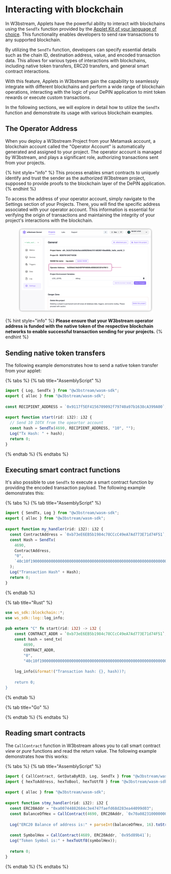 # Interacting with blockchain

In W3bstream, Applets have the powerful ability to interact with blockchains using the `SendTx` function provided by the [Applet Kit of your language of choice](w3bstream-applet-kits/). This functionality enables developers to send raw transactions to any supported blockchain.

By utilizing the `SendTx` function, developers can specify essential details such as the chain ID, destination address, value, and encoded transaction data. This allows for various types of interactions with blockchains, including native token transfers, ERC20 transfers, and general smart contract interactions.

With this feature, Applets in W3bstream gain the capability to seamlessly integrate with different blockchains and perform a wide range of blockchain operations, interacting with the logic of your DePIN application to mint token rewards or execute custom transactions.

In the following sections, we will explore in detail how to utilize the `SendTx` function and demonstrate its usage with various blockchain examples.

## The Operator Address

When you deploy a W3bstream Project from your Metamask account, a blockchain account called the "Operator Account" is automatically generated and assigned to your project. The operator account is managed by W3bstream, and plays a significant role, authorizing transactions sent from your projects.

{% hint style="info" %}
This process enables smart contracts to uniquely identify and trust the sender as the authorized W3bstream project, supposed to provide proofs to the blockchain layer of the DePIN application.
{% endhint %}

To access the address of your operator account, simply navigate to the Settings section of your Projects. There, you will find the specific address associated with your operator account. This information is essential for verifying the origin of transactions and maintaining the integrity of your project's interactions with the blockchain.

<figure><img src="../.gitbook/assets/image (2) (1) (1) (1) (1) (1) (1).png" alt=""><figcaption></figcaption></figure>

{% hint style="info" %}
**Please ensure that your W3bstream operator address is funded with the native token of the respective blockchain networks to enable successful transaction sending for your projects.**
{% endhint %}

## Sending native token transfers

The following example demonstrates how to send a native token transfer from your applet:

{% tabs %}
{% tab title="AssemblyScript" %}
```typescript
import { Log, SendTx } from "@w3bstream/wasm-sdk";
export { alloc } from "@w3bstream/wasm-sdk";

const RECIPIENT_ADDRESS = `0x9117f5EF4156709092f79740a97b1638cA399A00`;
  
export function start(rid: i32): i32 {
  // Send 10 IOTX from the opeartor account
  const hash = SendTx(4690, RECIPIENT_ADDRESS, "10", "");
  Log("Tx Hash: " + hash);
  return 0;
}
```
{% endtab %}
{% endtabs %}

## Executing smart contract functions

It's also possible to use `SendTx` to execute a smart contract function by providing the encoded  transaction payload. The following example demonstrates this:

{% tabs %}
{% tab title="AssemblyScript" %}
```typescript
import { SendTx, Log } from "@w3bstream/wasm-sdk";
export { alloc } from "@w3bstream/wasm-sdk";

export function my_handler(rid: i32): i32 {
  const ContractAddress = `0xb73eE6EB5b1984c78CCcC49eA7Ad773E71d74F51`;
  const Hash = SendTx(
    4690,
    ContractAddress,
    "0",
    `40c10f1900000000000000000000000000000000000000000000000000000000000f4240`
  );
  Log("Transaction Hash" + Hash);
  return 0;
}
```
{% endtab %}

{% tab title="Rust" %}
```rust
use ws_sdk::blockchain::*;
use ws_sdk::log::log_info;

pub extern "C" fn start(rid: i32) -> i32 {
    const CONTRACT_ADDR = `0xb73eE6EB5b1984c78CCcC49eA7Ad773E71d74F51`;
    const hash = send_tx(
        4690, 
        CONTRACT_ADDR, 
        "0",
        "40c10f1900000000000000000000000000000000000000000000000000000000000f4240")?;

    log_info(&format!("Transaction hash: {}, hash))?;

    return 0;
}
```
{% endtab %}

{% tab title="Go" %}

{% endtab %}
{% endtabs %}

## Reading smart contracts

The `CallContract` function in W3bstream allows you to call smart contract _view_ or _pure_ functions and read the return value. The following example demonstrates how this works:

{% tabs %}
{% tab title="AssemblyScript" %}
```typescript
import { CallContract, GetDataByRID, Log, SendTx } from "@w3bstream/wasm-sdk";
import { hexToAddress, hexToBool, hexToUtf8 } from "@w3bstream/wasm-sdk/assembly/utility";

export { alloc } from "@w3bstream/wasm-sdk";

export function stmy_handler(rid: i32): i32 {
  const ERC20Addr = "0xa00744882684c3e4747faefd68d283ea44099d03";
  const BalanceOfHex = CallContract(4690, ERC20Addr, `0x70a082310000000000000000000000009117f5ef4156709092f79740a97b1638ca399a00`);

  Log("ERC20 Balance of address is:" + parseInt(balanceOfHex, 16).toString());

  const SymbolHex = CallContract(4689, ERC20Addr, `0x95d89b41`);
  Log("Token Symbol is:" + hexToUtf8(symbolHex));
  
  return 0;
}
```
{% endtab %}
{% endtabs %}
